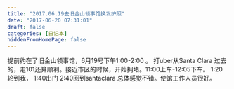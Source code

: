 ```yaml
---
title: "2017.06.19去旧金山领事馆换发护照"
date: "2017-06-20 07:31:01"
draft: false
categories: [日记本]
hiddenFromHomePage: false
---
```

提前约在了旧金山领事馆，6月19号下午1:00-2:00 。
打uber从Santa Clara 过去的，走101还算顺利。接近市区的时候，开始拥堵。11:00上车-12:05下车。
1:20轮到我， 1:40出门
2:40回到santaclara
总体感觉不错。使馆工作人员很好。
